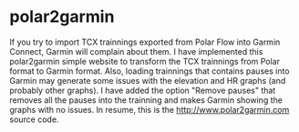 # polar2garmin
If you try to import TCX trainnings exported from Polar Flow into Garmin Connect, Garmin will complain about them. 
I have implemented this polar2garmin simple website to transform the TCX trainnings from Polar format to Garmin format.
Also, loading trainnings that contains pauses into Garmin may generate some issues with the elevation and HR graphs (and probably other graphs). I have added the option "Remove pauses" that removes all the pauses into the trainning and makes Garmin showing the graphs with no issues. 
In resume, this is the http://www.polar2garmin.com source code. 
